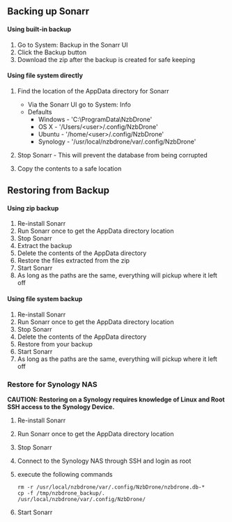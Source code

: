 ## Backing up Sonarr ##

#### Using built-in backup ####

1. Go to System: Backup in the Sonarr UI
2. Click the Backup button
3. Download the zip after the backup is created for safe keeping

#### Using file system directly ####
1. Find the location of the AppData directory for Sonarr
	- Via the Sonarr UI go to System: Info
	- Defaults
		- Windows - 'C:\ProgramData\NzbDrone'
		- OS X - '/Users/\<user\>/.config/NzbDrone'
		- Ubuntu - '/home/\<user\>/.config/NzbDrone'
		- Synology - '/usr/local/nzbdrone/var/.config/NzbDrone'

2. Stop Sonarr - This will prevent the database from being corrupted
3. Copy the contents to a safe location

## Restoring from Backup ##

#### Using zip backup ####

1. Re-install Sonarr
2. Run Sonarr once to get the AppData directory location
3. Stop Sonarr
4. Extract the backup
5. Delete the contents of the AppData directory
6. Restore the files extracted from the zip
7. Start Sonarr
8. As long as the paths are the same, everything will pickup where it left off

#### Using file system backup ####
1. Re-install Sonarr
2. Run Sonarr once to get the AppData directory location
3. Stop Sonarr
4. Delete the contents of the AppData directory
5. Restore from your backup
6. Start Sonarr
7. As long as the paths are the same, everything will pickup where it left off

### Restore for Synology NAS ###
**CAUTION: Restoring on a Synology requires knowledge of Linux and Root SSH access to the Synology Device.**  

1. Re-install Sonarr  
2. Run Sonarr once to get the AppData directory location  
3. Stop Sonarr  
4. Connect to the Synology NAS through SSH and login as root  
5. execute the following commands

    ```
    rm -r /usr/local/nzbdrone/var/.config/NzbDrone/nzbdrone.db-*
    cp -f /tmp/nzbdrone_backup/. /usr/local/nzbdrone/var/.config/NzbDrone/
    ```

6. Start Sonarr  